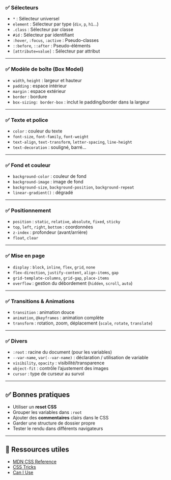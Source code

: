 ### ✅ Sélecteurs

- `*` : Sélecteur universel  
- `element` : Sélecteur par type (`div`, `p`, `h1`...)  
- `.class` : Sélecteur par classe  
- `#id` : Sélecteur par identifiant  
- `:hover`, `:focus`, `:active` : Pseudo-classes  
- `::before`, `::after` : Pseudo-éléments  
- `[attribute=value]` : Sélecteur par attribut  

---

### ✅ Modèle de boîte (Box Model)

- `width`, `height` : largeur et hauteur  
- `padding` : espace intérieur  
- `margin` : espace extérieur  
- `border` : bordure  
- `box-sizing: border-box` : inclut le padding/border dans la largeur

---

### ✅ Texte et police

- `color` : couleur du texte  
- `font-size`, `font-family`, `font-weight`  
- `text-align`, `text-transform`, `letter-spacing`, `line-height`  
- `text-decoration` : souligné, barré...

---

### ✅ Fond et couleur

- `background-color` : couleur de fond  
- `background-image` : image de fond  
- `background-size`, `background-position`, `background-repeat`  
- `linear-gradient()` : dégradé  

---

### ✅ Positionnement

- `position` : `static`, `relative`, `absolute`, `fixed`, `sticky`  
- `top`, `left`, `right`, `bottom` : coordonnées  
- `z-index` : profondeur (avant/arrière)  
- `float`, `clear`  

---

### ✅ Mise en page

- `display` : `block`, `inline`, `flex`, `grid`, `none`  
- `flex-direction`, `justify-content`, `align-items`, `gap`  
- `grid-template-columns`, `grid-gap`, `place-items`  
- `overflow` : gestion du débordement (`hidden`, `scroll`, `auto`)  

---

### ✅ Transitions & Animations

- `transition` : animation douce  
- `animation`, `@keyframes` : animation complète  
- `transform` : rotation, zoom, déplacement (`scale`, `rotate`, `translate`)  

---

### ✅ Divers

- `:root` : racine du document (pour les variables)  
- `--var-name`, `var(--var-name)` : déclaration / utilisation de variable  
- `visibility`, `opacity` : visibilité/transparence  
- `object-fit` : contrôle l’ajustement des images  
- `cursor` : type de curseur au survol  

---

## ✅ Bonnes pratiques

- Utiliser un **reset CSS**
- Grouper les variables dans `:root`
- Ajouter des **commentaires** clairs dans le CSS
- Garder une structure de dossier propre
- Tester le rendu dans différents navigateurs

---

## 🧪 Ressources utiles

- [MDN CSS Reference](https://developer.mozilla.org/en-US/docs/Web/CSS/Reference)
- [CSS Tricks](https://css-tricks.com/)
- [Can I Use](https://caniuse.com/)
